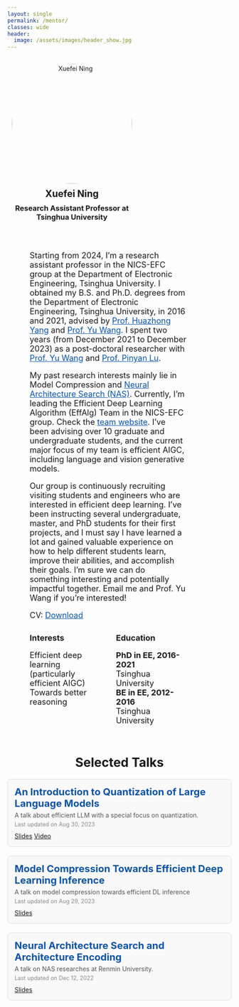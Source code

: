 ```yaml
---
layout: single
permalink: /mentor/
classes: wide
header:
  image: /assets/images/header_show.jpg
---
```


<!-- <h1 class="custom_title"> Mentor </h1> -->

<!-- Start of Selection -->
<div style="display: flex; flex-wrap: wrap; margin: 20px 0;">
    <div style="flex: 0 0 30%; padding: 10px; text-align: center;">
        <img style="border-radius: 50%; width: 270px; height: 270px;" src="https://nicsefc.ee.tsinghua.edu.cn/nics_file/people/people/edceebf1-ad31-4683-9545-287442f019a8.jpg" alt="Xuefei Ning">
        <h2 style="margin: 10px 0;">Xuefei Ning</h2>
        <h3 style="margin: 5px 0;">Research Assistant Professor at Tsinghua University</h3>
        <!-- <h3>
            <a href="http://nicsefc.ee.tsinghua.edu.cn/" target="_blank" rel="noopener" style="text-decoration: none; color: #0c53a5;">
                NICS-EFC, EE Dept., Tsinghua University
            </a>
        </h3> -->
        <ul style="list-style: none; padding: 0; display: flex; justify-content: center;">
            <li style="margin: 0 10px;"><a href="mailto:foxdoraame@gmail.com" aria-label="envelope"><i class="fas fa-envelope" style="font-size: 24px;"></i></a></li>
            <li style="margin: 0 10px;"><a href="https://scholar.google.com/citations?user=oVslpJsAAAAJ" target="_blank" rel="noopener" aria-label="graduation-cap"><i class="fas fa-graduation-cap" style="font-size: 24px;"></i></a></li>
            <li style="margin: 0 10px;"><a href="https://github.com/walkerning" target="_blank" rel="noopener" aria-label="github"><i class="fab fa-github" style="font-size: 24px;"></i></a></li>
        </ul>
    </div>
    <div style="flex: 0 0 70%; padding: 10px; padding-left: 50px;  font-size: 18px;">
        <div style="margin-bottom: 30px;">
            <p>Starting from 2024, I’m a research assistant professor in the NICS-EFC group at the Department of Electronic Engineering, Tsinghua University. I obtained my B.S. and Ph.D. degrees from the Department of Electronic Engineering, Tsinghua University, in 2016 and 2021, advised by <a href="https://scholar.google.com/citations?user=3m8I0XAAAAAJ" target="_blank" rel="noopener" style="color: #0c53a5;">Prof. Huazhong Yang</a> and <a href="https://scholar.google.com.hk/citations?user=j8JGVvoAAAAJ" target="_blank" rel="noopener" style="color: #0c53a5;">Prof. Yu Wang</a>. I spent two years (from December 2021 to December 2023) as a post-doctoral researcher with <a href="https://scholar.google.com.hk/citations?user=j8JGVvoAAAAJ" target="_blank" rel="noopener" style="color: #0c53a5;">Prof. Yu Wang</a> and <a href="https://scholar.google.com/citations?user=KFQERBwAAAAJ" target="_blank" rel="noopener" style="color: #0c53a5;">Prof. Pinyan Lu</a>.</p>
            <p>My past research interests mainly lie in Model Compression and <a href="https://sites.google.com/view/nas-nicsefc" target="_blank" rel="noopener" style="color: #0c53a5;">Neural Architecture Search (NAS)</a>. Currently, I’m leading the Efficient Deep Learning Algorithm (EffAlg) Team in the NICS-EFC group. Check the <a href="http://nics-effalg.com/" target="_blank" rel="noopener" style="color: #0c53a5;">team website</a>. I’ve been advising over 10 graduate and undergraduate students, and the current major focus of my team is efficient AIGC, including language and vision generative models.</p>
            <p>Our group is continuously recruiting visiting students and engineers who are interested in efficient deep learning. I’ve been instructing several undergraduate, master, and PhD students for their first projects, and I must say I have learned a lot and gained valuable experience on how to help different students learn, improve their abilities, and accomplish their goals. I’m sure we can do something interesting and potentially impactful together. Email me and Prof. Yu Wang if you’re interested!</p>
            <p> CV: <a href="assets/cv/resume-xuefei-ning-20241017.pdf" target="_blank" rel="noopener" style="color: #0c53a5;">Download</a></p>
        </div>
        <div style="display: flex; justify-content: space-between;">
            <div style="flex: 0 0 45%;">
                <div style="font-weight: bold; margin-bottom: 10px;">Interests</div>
                <ul style="list-style: none; padding: 0;">
                    <li>Efficient deep learning (particularly efficient AIGC)</li>
                    <li>Towards better reasoning</li>
                </ul>
            </div>
            <div style="flex: 0 0 45%;">
                <div style="font-weight: bold; margin-bottom: 10px;">Education</div>
                <ul style="list-style: none; padding: 0;">
                    <li>
                        <div style="font-weight: bold;">PhD in EE, 2016-2021</div>
                        <div>Tsinghua University</div>
                    </li>
                    <li>
                        <div style="font-weight: bold;">BE in EE, 2012-2016</div>
                        <div>Tsinghua University</div>
                    </li>
                </ul>
            </div>
        </div>
    </div>
</div>
<!-- End of Selection -->





<div style="margin: 20px 0;">
    <h1 style="text-align: center; margin-bottom: 20px;">Selected Talks</h1>
    <div style="display: flex; flex-direction: column; gap: 20px;">
        <div style="border: 1px solid #ddd; border-radius: 8px; padding: 15px; background-color: #f9f9f9;">
            <h2 style="margin: 0; font-size: 22px;">
                <a href="https://nics-effalg.com/QLLMIntro" style="text-decoration: none; color: #0c53a5;">An Introduction to Quantization of Large Language Models</a>
            </h2>
            <p style="margin: 5px 0; color: #555;">A talk about efficient LLM with a special focus on quantization.</p>
            <span style="font-size: 0.9em; color: #888;">Last updated on Aug 30, 2023</span>
            <div style="margin-top: 10px;">
                <a href="https://nics-effalg.com/assets/ppt/2023-08-30-QLLMIntro.pdf" target="_blank" rel="noopener" class="project-buttom">Slides</a>
                <a href="https://www.bilibili.com/video/BV1zm4y1u72W/" target="_blank" rel="noopener" class="project-buttom">Video</a>
            </div>
        </div>
        <div style="border: 1px solid #ddd; border-radius: 8px; padding: 15px; background-color: #f9f9f9;">
            <h2 style="margin: 0; font-size: 22px;">
                <a href="https://nics-effalg.com/Compression" style="text-decoration: none; color: #0c53a5;">Model Compression Towards Efficient Deep Learning Inference</a>
            </h2>
            <p style="margin: 5px 0; color: #555;">A talk on model compression towards efficient DL inference</p>
            <span style="font-size: 0.9em; color: #888;">Last updated on Aug 29, 2023</span>
            <div style="margin-top: 10px;">
                <a href="https://nics-effalg.com/assets/ppt/2023-08-29-Compression.pdf" target="_blank" rel="noopener" class="project-buttom">Slides</a>
            </div>
        </div>
        <div style="border: 1px solid #ddd; border-radius: 8px; padding: 15px; background-color: #f9f9f9;">
            <h2 style="margin: 0; font-size: 22px;">
                <a href="https://nics-effalg.com/NAS" style="text-decoration: none; color: #0c53a5;">Neural Architecture Search and Architecture Encoding</a>
            </h2>
            <p style="margin: 5px 0; color: #555;">A talk on NAS researches at Renmin University.</p>
            <span style="font-size: 0.9em; color: #888;">Last updated on Dec 12, 2022</span>
            <div style="margin-top: 10px;">
                <a href="https://nics-effalg.com/assets/ppt/2022-12-12-NAS.pdf" target="_blank" rel="noopener" class="project-buttom">Slides</a>
            </div>
        </div>
    </div>
</div>
